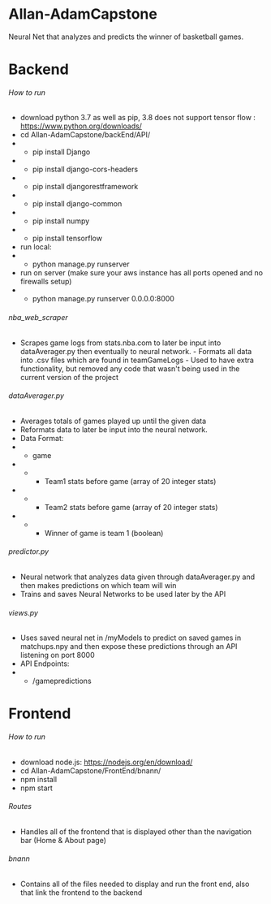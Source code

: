 # Allan-AdamCapstone
Neural Net that analyzes and predicts the winner of basketball games.

# Backend
###### How to run
- download python 3.7 as well as pip, 3.8 does not support tensor flow : https://www.python.org/downloads/
- cd Allan-AdamCapstone/backEnd/API/
- - pip install Django
- - pip install django-cors-headers
- - pip install djangorestframework
- - pip install django-common
- - pip install numpy
- - pip install tensorflow
- run local:
- - python manage.py runserver
- run on server (make sure your aws instance has all ports opened and no firewalls setup)
- - python manage.py runserver 0.0.0.0:8000

###### nba_web_scraper
- Scrapes game logs from stats.nba.com to later be input into dataAverager.py then eventually to neural network.
                - Formats all data into .csv files which are found in teamGameLogs
                - Used to have extra functionality, but removed any code that wasn't being used in the current version of the project
###### dataAverager.py
- Averages totals of games played up until the given data
- Reformats data to later be input into the neural network.
- Data Format:
- - game
- - - Team1 stats before game (array of 20 integer stats)
- - - Team2 stats before game (array of 20 integer stats)
- - - Winner of game is team 1 (boolean)
###### predictor.py
- Neural network that analyzes data given through dataAverager.py and then makes predictions on which team will win
- Trains and saves Neural Networks to be used later by the API
###### views.py
- Uses saved neural net in /myModels to predict on saved games in matchups.npy and then expose these predictions through an API listening on port 8000
- API Endpoints:
- - /gamepredictions

# Frontend
###### How to run
- download node.js: https://nodejs.org/en/download/
- cd Allan-AdamCapstone/FrontEnd/bnann/
- npm install
- npm start
###### Routes
- Handles all of the frontend that is displayed other than the navigation bar (Home & About page)
###### bnann
- Contains all of the files needed to display and run the front end, also that link the frontend to the backend
